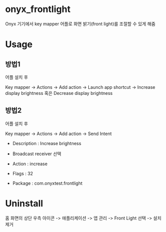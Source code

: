 # onyx_frontlight

Onyx 기기에서 key mapper 어플로 화면 밝기(front light)를 조절할 수 있게 해줌

# Usage

## 방법1

어플 설치 후

Key mapper -> Actions -> Add action -> Launch app shortcut -> Increase display brightness 혹은 Decrease display brightness

## 방법2

어플 설치 후

Key mapper -> Actions -> Add action -> Send Intent


 - Description : Increase brightness

 - Broadcast receiver 선택

 - Action : increase

 - Flags : 32

 - Package : com.onyxtest.frontlight

# Uninstall

홈 화면의 상단 우측 아이콘 -> 애플리케이션 -> 앱 관리 -> Front Light 선택 -> 설치 제거

